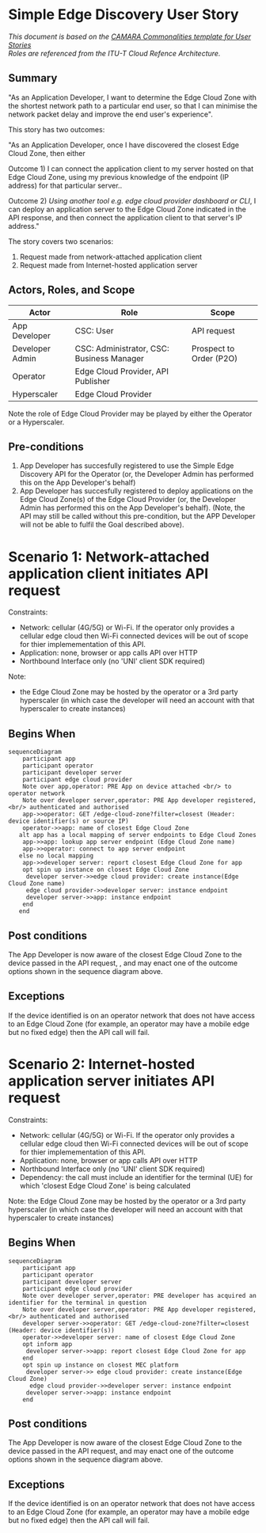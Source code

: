 # Simple Edge Discovery User Story
_This document is based on the [CAMARA Commonalities template for User Stories](https://github.com/camaraproject/Commonalities/blob/main/documentation/Userstory-template.md)_  
_Roles are referenced from the ITU-T Cloud Refence Architecture._

## Summary
"As an Application Developer, I want to determine the Edge Cloud Zone with the shortest network path to a particular end user, so that I can minimise the network packet delay and improve the end user's experience".  

This story has two outcomes:  

"As an Application Developer, once I have discovered the closest Edge Cloud Zone, then either  

Outcome 1) I can connect the application client to my server hosted on that Edge Cloud Zone, using my previous knowledge of the endpoint (IP address) for that particular server..  

Outcome  2) _Using another tool e.g. edge cloud provider dashboard or CLI_, I can deploy an application server to the Edge Cloud Zone indicated in the API response, and then connect the application client to that server's IP address."  

The story covers two scenarios:   
1. Request made from network-attached application client  
2. Request made from Internet-hosted application server  
   


## Actors, Roles, and Scope
| Actor | Role | Scope |
|-------|------|-------|
|App Developer |CSC: User | API request|
|Developer Admin |CSC: Administrator, CSC: Business Manager |Prospect to Order (P2O)|
|Operator|Edge Cloud Provider, API Publisher |
|Hyperscaler|Edge Cloud Provider|

Note the role of Edge Cloud Provider may be played by either the Operator or a Hyperscaler.

## Pre-conditions
1. App Developer has succesfully registered to use the Simple Edge Discovery API for the Operator (or, the Developer Admin has performed this on the App Developer's behalf)
2. App Developer has succesfully registered to deploy applications on the Edge Cloud Zone(s) of the Edge Cloud Provider (or, the Developer Admin has performed this on the App Developer's behalf). 
(Note, the API may still be called without this pre-condition, but the APP Developer will not be able to fulfil the Goal described above).

# Scenario 1: Network-attached application client initiates API request
Constraints:
- Network: cellular (4G/5G) or Wi-Fi. If the operator only provides a cellular edge cloud then Wi-Fi connected devices will be out of scope for thier implemementation of this API.
- Application: none, browser or app calls API over HTTP
- Northbound Interface only (no 'UNI' client SDK required) 

Note:
- the Edge Cloud Zone may be hosted by the operator or a 3rd party hyperscaler (in which case the developer will need an account with that hyperscaler to create instances)

## Begins When

```mermaid
sequenceDiagram
    participant app
    participant operator
    participant developer server
    participant edge cloud provider
    Note over app,operator: PRE App on device attached <br/> to operator network
    Note over developer server,operator: PRE App developer registered, <br/> authenticated and authorised
    app->>operator: GET /edge-cloud-zone?filter=closest (Header: device identifier(s) or source IP)
    operator->>app: name of closest Edge Cloud Zone
   alt app has a local mapping of server endpoints to Edge Cloud Zones
    app->>app: lookup app server endpoint (Edge Cloud Zone name)
    app->>operator: connect to app server endpoint
   else no local mapping
    app->>developer server: report closest Edge Cloud Zone for app
    opt spin up instance on closest Edge Cloud Zone
     developer server->>edge cloud provider: create instance(Edge Cloud Zone name)
     edge cloud provider->>developer server: instance endpoint
     developer server->>app: instance endpoint
    end
   end
```


## Post conditions
The App Developer is now aware of the closest Edge Cloud Zone to the device passed in the API request, , and may enact one of the outcome options shown in the sequence diagram above.

## Exceptions
If the device identified is on an operator network that does not have access to an Edge Cloud Zone (for example, an operator may have a mobile edge but no fixed edge) then the API call will fail.

# Scenario 2: Internet-hosted application server initiates API request
Constraints:
- Network: cellular (4G/5G) or Wi-Fi. If the operator only provides a cellular edge cloud then Wi-Fi connected devices will be out of scope for thier implemementation of this API.
- Application: none, browser or app calls API over HTTP
- Northbound Interface only (no 'UNI' client SDK required)
- Dependency: the call must include an identifier for the terminal (UE) for which 'closest Edge Cloud Zone' is being calculated

Note: the Edge Cloud Zone may be hosted by the operator or a 3rd party hyperscaler (in which case the developer will need an account with that hyperscaler to create instances)

## Begins When

```mermaid
sequenceDiagram
    participant app
    participant operator
    participant developer server
    participant edge cloud provider
    Note over developer server,operator: PRE developer has acquired an identifier for the terminal in question
    Note over developer server,operator: PRE App developer registered, <br/> authenticated and authorised
    developer server->>operator: GET /edge-cloud-zone?filter=closest (Header: device identifier(s))
    operator->>developer server: name of closest Edge Cloud Zone
    opt inform app
     developer server->>app: report closest Edge Cloud Zone for app
    end
    opt spin up instance on closest MEC platform
     developer server->> edge cloud provider: create instance(Edge Cloud Zone)
      edge cloud provider->>developer server: instance endpoint
     developer server->>app: instance endpoint
    end
```

## Post conditions
The App Developer is now aware of the closest Edge Cloud Zone to the device passed in the API request, and may enact one of the outcome options shown in the sequence diagram above.

## Exceptions
If the device identified is on an operator network that does not have access to an Edge Cloud Zone (for example, an operator may have a mobile edge but no fixed edge) then the API call will fail.
